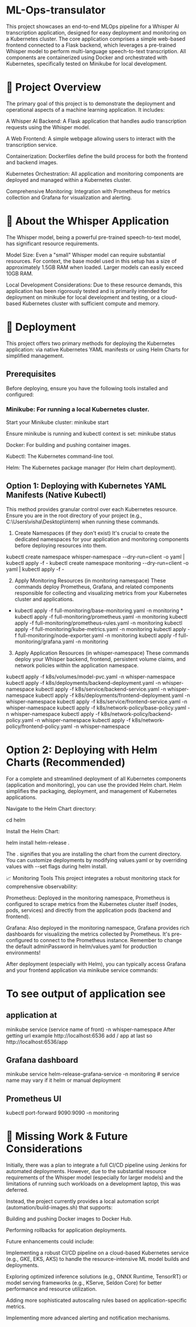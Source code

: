 # ML-Ops-transulator
This project showcases an end-to-end MLOps pipeline for a Whisper AI transcription application, designed for easy deployment and monitoring on a Kubernetes cluster. The core application comprises a simple web-based frontend connected to a Flask backend, which leverages a pre-trained Whisper model to perform multi-language speech-to-text transcription. All components are containerized using Docker and orchestrated with Kubernetes, specifically tested on Minikube for local development.

# 🌟 Project Overview
The primary goal of this project is to demonstrate the deployment and operational aspects of a machine learning application. It includes:

A Whisper AI Backend: A Flask application that handles audio transcription requests using the Whisper model.

A Web Frontend: A simple webpage allowing users to interact with the transcription service.

Containerization: Dockerfiles define the build process for both the frontend and backend images.

Kubernetes Orchestration: All application and monitoring components are deployed and managed within a Kubernetes cluster.

Comprehensive Monitoring: Integration with Prometheus for metrics collection and Grafana for visualization and alerting.

# 🧠 About the Whisper Application
The Whisper model, being a powerful pre-trained speech-to-text model, has significant resource requirements.

Model Size: Even a "small" Whisper model can require substantial resources. For context, the base model used in this setup has a size of approximately 1.5GB RAM when loaded. Larger models can easily exceed 10GB RAM.

Local Development Considerations: Due to these resource demands, this application has been rigorously tested and is primarily intended for deployment on minikube for local development and testing, or a cloud-based Kubernetes cluster with sufficient compute and memory.

# 🚀 Deployment
This project offers two primary methods for deploying the Kubernetes application: via native Kubernetes YAML manifests or using Helm Charts for simplified management.

## Prerequisites
Before deploying, ensure you have the following tools installed and configured:

### Minikube: For running a local Kubernetes cluster.

Start your Minikube cluster: minikube start

Ensure minikube is running and kubectl context is set: minikube status

Docker: For building and pushing container images.

Kubectl: The Kubernetes command-line tool.

Helm: The Kubernetes package manager (for Helm chart deployment).

## Option 1: Deploying with Kubernetes YAML Manifests (Native Kubectl)
This method provides granular control over each Kubernetes resource. Ensure you are in the root directory of your project (e.g., C:\Users\visha\Desktop\intern) when running these commands.

1. Create Namespaces (if they don't exist)
It's crucial to create the dedicated namespaces for your application and monitoring components before deploying resources into them.

kubectl create namespace whisper-namespace --dry-run=client -o yaml | kubectl apply -f -
kubectl create namespace monitoring --dry-run=client -o yaml | kubectl apply -f -

2. Apply Monitoring Resources (in monitoring namespace)
These commands deploy Prometheus, Grafana, and related components responsible for collecting and visualizing metrics from your Kubernetes cluster and applications.

* kubectl apply -f full-monitoring/base-monitoring.yaml -n monitoring *
kubectl apply -f full-monitoring/prometheus.yaml -n monitoring
kubectl apply -f full-monitoring/prometheus-rules.yaml -n monitoring
kubectl apply -f full-monitoring/kube-metrics.yaml -n monitoring
kubectl apply -f full-monitoring/node-exporter.yaml -n monitoring
kubectl apply -f full-monitoring/grafana.yaml -n monitoring

3. Apply Application Resources (in whisper-namespace)
These commands deploy your Whisper backend, frontend, persistent volume claims, and network policies within the application namespace.

kubectl apply -f k8s/volumes/model-pvc.yaml -n whisper-namespace
kubectl apply -f k8s/deployments/backend-deployment.yaml -n whisper-namespace
kubectl apply -f k8s/service/backend-service.yaml -n whisper-namespace
kubectl apply -f k8s/deployments/frontend-deployment.yaml -n whisper-namespace
kubectl apply -f k8s/service/frontend-service.yaml -n whisper-namespace
kubectl apply -f k8s/network-policy/base-policy.yaml -n whisper-namespace
kubectl apply -f k8s/network-policy/backend-policy.yaml -n whisper-namespace
kubectl apply -f k8s/network-policy/frontend-policy.yaml -n whisper-namespace

#  Option 2: Deploying with Helm Charts (Recommended)
For a complete and streamlined deployment of all Kubernetes components (application and monitoring), you can use the provided Helm chart. Helm simplifies the packaging, deployment, and management of Kubernetes applications.

Navigate to the Helm Chart directory:

cd helm

Install the Helm Chart:

helm install helm-release .

The . signifies that you are installing the chart from the current directory.
You can customize deployments by modifying values.yaml or by overriding values with --set flags during helm install.

📈 Monitoring Tools
This project integrates a robust monitoring stack for comprehensive observability:

Prometheus: Deployed in the monitoring namespace, Prometheus is configured to scrape metrics from the Kubernetes cluster itself (nodes, pods, services) and directly from the application pods (backend and frontend).

Grafana: Also deployed in the monitoring namespace, Grafana provides rich dashboards for visualizing the metrics collected by Prometheus. It's pre-configured to connect to the Prometheus instance. Remember to change the default adminPassword in helm/values.yaml for production environments!

After deployment (especially with Helm), you can typically access Grafana and your frontend application via minikube service commands:

# To see output of application see
##  application at 
minikube service (service name of front) -n whisper-namespace
After getting url   example     http://localhost:6536       add / app at last   so   http://localhost:6536/app

## Grafana dashboard
minikube service helm-release-grafana-service -n monitoring      #  service name may vary if it helm or manual deployment

## Prometheus UI
kubectl port-forward <prometheus-pod-name> 9090:9090 -n monitoring


# 🚧 Missing Work & Future Considerations
Initially, there was a plan to integrate a full CI/CD pipeline using Jenkins for automated deployments. However, due to the substantial resource requirements of the Whisper model (especially for larger models) and the limitations of running such workloads on a development laptop, this was deferred.

Instead, the project currently provides a local automation script (automation/build-images.sh) that supports:

Building and pushing Docker images to Docker Hub.

Performing rollbacks for application deployments.

Future enhancements could include:

Implementing a robust CI/CD pipeline on a cloud-based Kubernetes service (e.g., GKE, EKS, AKS) to handle the resource-intensive ML model builds and deployments.

Exploring optimized inference solutions (e.g., ONNX Runtime, TensorRT) or model serving frameworks (e.g., KServe, Seldon Core) for better performance and resource utilization.

Adding more sophisticated autoscaling rules based on application-specific metrics.

Implementing more advanced alerting and notification mechanisms.

